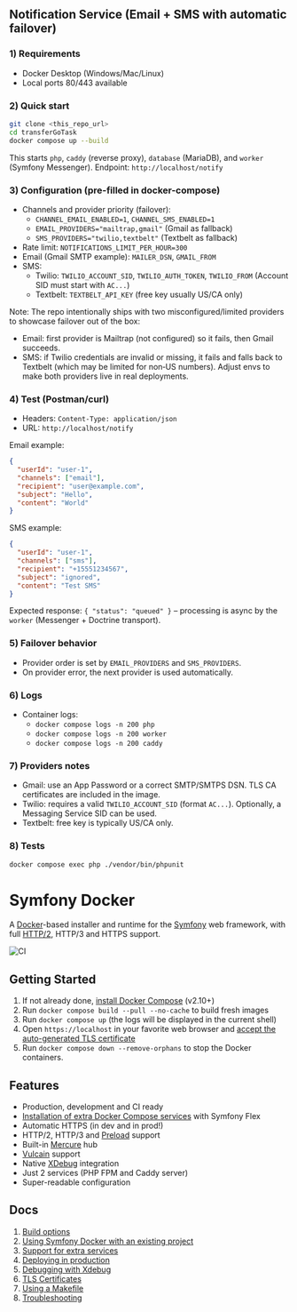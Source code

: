 ## Notification Service (Email + SMS with automatic failover)

### 1) Requirements
- Docker Desktop (Windows/Mac/Linux)
- Local ports 80/443 available

### 2) Quick start
```bash
git clone <this_repo_url>
cd transferGoTask
docker compose up --build
```
This starts `php`, `caddy` (reverse proxy), `database` (MariaDB), and `worker` (Symfony Messenger).
Endpoint: `http://localhost/notify`

### 3) Configuration (pre-filled in docker-compose)
- Channels and provider priority (failover):
  - `CHANNEL_EMAIL_ENABLED=1`, `CHANNEL_SMS_ENABLED=1`
  - `EMAIL_PROVIDERS="mailtrap,gmail"` (Gmail as fallback)
  - `SMS_PROVIDERS="twilio,textbelt"` (Textbelt as fallback)
- Rate limit: `NOTIFICATIONS_LIMIT_PER_HOUR=300`
- Email (Gmail SMTP example): `MAILER_DSN`, `GMAIL_FROM`
- SMS:
  - Twilio: `TWILIO_ACCOUNT_SID`, `TWILIO_AUTH_TOKEN`, `TWILIO_FROM` (Account SID must start with `AC...`)
  - Textbelt: `TEXTBELT_API_KEY` (free key usually US/CA only)

Note: The repo intentionally ships with two misconfigured/limited providers to showcase failover out of the box:
- Email: first provider is Mailtrap (not configured) so it fails, then Gmail succeeds.
- SMS: if Twilio credentials are invalid or missing, it fails and falls back to Textbelt (which may be limited for non‑US numbers).
Adjust envs to make both providers live in real deployments.

### 4) Test (Postman/curl)
- Headers: `Content-Type: application/json`
- URL: `http://localhost/notify`

Email example:
```json
{
  "userId": "user-1",
  "channels": ["email"],
  "recipient": "user@example.com",
  "subject": "Hello",
  "content": "World"
}
```

SMS example:
```json
{
  "userId": "user-1",
  "channels": ["sms"],
  "recipient": "+15551234567",
  "subject": "ignored",
  "content": "Test SMS"
}
```

Expected response: `{ "status": "queued" }` – processing is async by the `worker` (Messenger + Doctrine transport).

### 5) Failover behavior
- Provider order is set by `EMAIL_PROVIDERS` and `SMS_PROVIDERS`.
- On provider error, the next provider is used automatically.

### 6) Logs
- Container logs:
  - `docker compose logs -n 200 php`
  - `docker compose logs -n 200 worker`
  - `docker compose logs -n 200 caddy`

### 7) Providers notes
- Gmail: use an App Password or a correct SMTP/SMTPS DSN. TLS CA certificates are included in the image.
- Twilio: requires a valid `TWILIO_ACCOUNT_SID` (format `AC...`). Optionally, a Messaging Service SID can be used.
- Textbelt: free key is typically US/CA only.

### 8) Tests
```bash
docker compose exec php ./vendor/bin/phpunit
```

# Symfony Docker

A [Docker](https://www.docker.com/)-based installer and runtime for the [Symfony](https://symfony.com) web framework, with full [HTTP/2](https://symfony.com/doc/current/weblink.html), HTTP/3 and HTTPS support.

![CI](https://github.com/dunglas/symfony-docker/workflows/CI/badge.svg)

## Getting Started

1. If not already done, [install Docker Compose](https://docs.docker.com/compose/install/) (v2.10+)
2. Run `docker compose build --pull --no-cache` to build fresh images
3. Run `docker compose up` (the logs will be displayed in the current shell)
4. Open `https://localhost` in your favorite web browser and [accept the auto-generated TLS certificate](https://stackoverflow.com/a/15076602/1352334)
5. Run `docker compose down --remove-orphans` to stop the Docker containers.

## Features

* Production, development and CI ready
* [Installation of extra Docker Compose services](docs/extra-services.md) with Symfony Flex
* Automatic HTTPS (in dev and in prod!)
* HTTP/2, HTTP/3 and [Preload](https://symfony.com/doc/current/web_link.html) support
* Built-in [Mercure](https://symfony.com/doc/current/mercure.html) hub
* [Vulcain](https://vulcain.rocks) support
* Native [XDebug](docs/xdebug.md) integration
* Just 2 services (PHP FPM and Caddy server)
* Super-readable configuration

## Docs

1. [Build options](docs/build.md)
2. [Using Symfony Docker with an existing project](docs/existing-project.md)
3. [Support for extra services](docs/extra-services.md)
4. [Deploying in production](docs/production.md)
5. [Debugging with Xdebug](docs/xdebug.md)
6. [TLS Certificates](docs/tls.md)
7. [Using a Makefile](docs/makefile.md)
8. [Troubleshooting](docs/troubleshooting.md)

